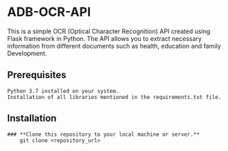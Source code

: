 # ADB-OCR-API
This is a simple OCR (Optical Character Recognition) API created using Flask framework in Python. The API allows you to extract necessary information from different documents such as health, education and family Development.

## **Prerequisites**
    Python 3.7 installed on your system.
    Installation of all libraries mentioned in the requirements.txt file.

## **Installation**
    ### **Clone this repository to your local machine or server.**
        git clone <repository_url>
